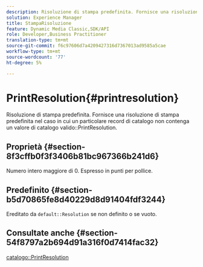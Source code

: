 ```yaml
---
description: Risoluzione di stampa predefinita. Fornisce una risoluzione di stampa predefinita nel caso in cui un particolare record di catalogo non contenga un valore PrintResolution di catalogo valido.
solution: Experience Manager
title: StampaRisoluzione
feature: Dynamic Media Classic,SDK/API
role: Developer,Business Practitioner
translation-type: tm+mt
source-git-commit: f6c97606d7a4209427316d7367013ad9585a5cae
workflow-type: tm+mt
source-wordcount: '77'
ht-degree: 5%

---
```



# PrintResolution{#printresolution}

Risoluzione di stampa predefinita. Fornisce una risoluzione di stampa predefinita nel caso in cui un particolare record di catalogo non contenga un valore di catalogo valido::PrintResolution.

## Proprietà {#section-8f3cffb0f3f3406b81bc967366b241d6}

Numero intero maggiore di 0. Espresso in punti per pollice.

## Predefinito {#section-b5d70865fe8d40229d8d91404fdf3244}

Ereditato da `default::Resolution` se non definito o se vuoto.

## Consultate anche {#section-54f8797a2b694d91a316f0d7414fac32}

[catalogo::PrintResolution](../../../../../is-api/image-catalog/image-serving-api-ref/c-image-catalog-reference/c-image-svg-data-reference/c-image-data-reference/r-printresolution-cat.md#reference-4ebb2e136995470b84b7c5e10cb8e5f5)
